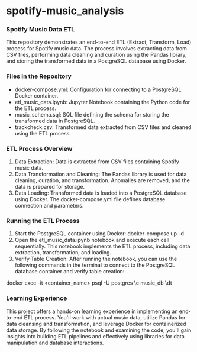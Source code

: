 # spotify-music_analysis

### Spotify Music Data ETL
This repository demonstrates an end-to-end ETL (Extract, Transform, Load) process for Spotify music data. The process involves extracting data from CSV files, performing data cleaning and curation using the Pandas library, and storing the transformed data in a PostgreSQL database using Docker.

### Files in the Repository
- docker-compose.yml: Configuration for connecting to a PostgreSQL Docker container.
- etl_music_data.ipynb: Jupyter Notebook containing the Python code for the ETL process.
- music_schema.sql: SQL file defining the schema for storing the transformed data in PostgreSQL.
- trackcheck.csv: Transformed data extracted from CSV files and cleaned using the ETL process.

### ETL Process Overview
1. Data Extraction: Data is extracted from CSV files containing Spotify music data.
2. Data Transformation and Cleaning: The Pandas library is used for data cleaning, curation, and transformation. Anomalies are removed, and the data is prepared for storage.
3. Data Loading: Transformed data is loaded into a PostgreSQL database using Docker. The docker-compose.yml file defines database connection and parameters.

### Running the ETL Process
1. Start the PostgreSQL container using Docker: docker-compose up -d
2. Open the etl_music_data.ipynb notebook and execute each cell sequentially. This notebook implements the ETL process, including data extraction, transformation, and loading.
3. Verify Table Creation: After running the notebook, you can use the following commands in the terminal to connect to the PostgreSQL database container and verify table creation:

  docker exec -it <container_name> psql -U postgres 
  \c music_db 
  \dt

### Learning Experience
This project offers a hands-on learning experience in implementing an end-to-end ETL process. You'll work with actual music data, utilize Pandas for data cleansing and transformation, and leverage Docker for containerized data storage. By following the notebook and examining the code, you'll gain insights into building ETL pipelines and effectively using libraries for data manipulation and database interactions.

